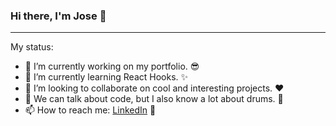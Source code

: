 ### Hi there, I'm Jose 👋

---

My status:

- 🔭 I’m currently working on my portfolio. :sunglasses:
- 🌱 I’m currently learning React Hooks. :sparkles:
- 👯 I’m looking to collaborate on cool and interesting projects. :heart:
- 💬 We can talk about code, but I also know a lot about drums. :metal:
- 📫 How to reach me: [LinkedIn](http://linkedin.com/in/joseantonio-casado) :mega:

